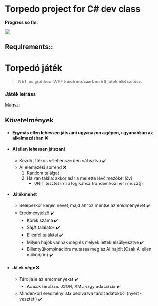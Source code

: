 # Torpedo project for C# dev class

**Progress so far:**

![](https://cdn.discordapp.com/attachments/787775391291932686/796380294570573834/torpedo_gif.gif)

## Requirements::

# Torpedó játék
> .NET-es grafikus (WPF keretrendszerben írt) játék elkészítése.

### Játék leírása
[Magyar](https://hu.wikipedia.org/wiki/Torped%C3%B3_(j%C3%A1t%C3%A9k))

## Követelmények
- #### Egymás ellen lehessen játszani ugyanazon a gépen, ugyanabban az alkalmazásban :x:
- #### AI ellen lehessen játszani
    - Kezdő játékos véletlenszerűen választva :heavy_check_mark: 
    - AI elemezési sorrend :x:
        1. Random találgat
        2. Ha van találat akkor már a mellette lévő mezőket lövi
            - UNIT tesztet írni a logikához (randomhoz nem muszáj)
- #### Játékmenet
    - Belépéskor kérjen nevet, majd ahhoz mentse az eredményeket :heavy_check_mark: 
    - Eredményjelző :heavy_check_mark: 
        - Körök száma :heavy_check_mark: 
        - Saját találatok :heavy_check_mark: 
        - Ellenfél találatai :heavy_check_mark: 
        - Milyen hajók vannak még és melyek lettek elsüllyesztve :heavy_check_mark: 
        - Billentyűkombinációra mutassa meg az AI hajóit (Csak AI ellen működjön) :heavy_check_mark: 
- #### Játék vége :x:
    - Tárolja le az eredményeket :heavy_check_mark: 
        - Adatok tárolása: JSON, XML vagy adatbázis :heavy_check_mark: 
    - Mindenkori eredménylista beolvasva tárolt adatokból (nyert - vesztett) :heavy_check_mark: 
